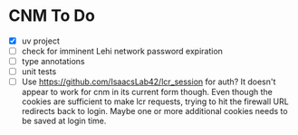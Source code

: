 # CNM To Do

- [x] uv project
- [ ] check for imminent Lehi network password expiration
- [ ] type annotations
- [ ] unit tests
- [ ] Use https://github.com/IsaacsLab42/lcr_session for auth? It doesn't appear
  to work for cnm in its current form though. Even though the cookies are
  sufficient to make lcr requests, trying to hit the firewall URL redirects back
  to login. Maybe one or more additional cookies needs to be saved at login time.
